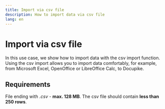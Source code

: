 ```yaml
---
title: Import via csv file
description: How to import data via csv file
lang: en
---
```


# Import via csv file

In this use case, we show how to import data with the csv import function.
Using the csv import allows you to import data comfortably, for example, from Microsoft Excel, OpenOffice or LibreOffice Calc, to Docupike.

## Requirements

File ending with _.csv_ - **max. 128 MB**.
The csv file should contain **less than 250 rows**.

